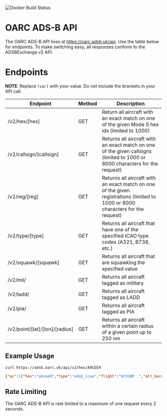 ![Docker Build Status](https://github.com/mpentler/oarc-adsb-api/actions/workflows/docker.yml/badge.svg)
# OARC ADS-B API

The OARC ADS-B API lives at https://oarc.adsb.uk/api. Use the table below for endpoints. To make switching easy, all responses conform to the ADSBExchange v2 API. 

# Endpoints
**NOTE**: Replace `[var]` with your value. Do not include the brackets in your API call.

| Endpoint | Method | Description |
-----------|--------|----------------
| /v2/hex/[hex] | GET | Return all aircraft with an exact match on one of the given Mode S hex ids (limited to 1000) |
| /v2/callsign/[callsign] | GET | Returns all aircraft with an exact match on one of the given callsigns (limited to 1000 or 8000 characters for the request) |
| /v2/reg/[reg] | GET | Returns all aircraft with an exact match on one of the given registrations (limited to 1000 or 8000 characters for the request) |
| /v2/type/[type] | GET | Returns all aircraft that have one of the specified ICAO type codes (A321, B738, etc.) |
| /v2/squawk/[squawk] | GET | Returns all aircraft that are squawking the specified value |
| /v2/mil/ | GET | Returns all aircraft tagged as military |
| /v2/ladd/ | GET | Returns all aircraft tagged as LADD |
| /v2/pia/ | GET | Returns all aircraft tagged as PIA |
| /v2/point/[lat]/[lon]/[radius] | GET | Returns all aircraft within a certain radius of a given point up to 250 nm |

## Example Usage
`curl https://adsb.oarc.uk/api/v2/hex/A9CEE9`  

```json
{"ac":[{"hex":"a9cee9","type":"adsb_icao","flight":"N731BP  ","alt_baro":38000,"alt_geom":38275,"gs":338.9,"track":276.1,"baro_rate":0,"squawk":"3301","emergency":"none","category":"A2","nav_qnh":1013.6,"nav_altitude_mcp":38016,"nav_heading":280.55,"nav_modes":["autopilot","althold","lnav"],"lat":37.358322,"lon":-93.374147,"nic":9,"rc":75,"seen_pos":3.486,"version":2,"nic_baro":1,"nac_p":10,"nac_v":2,"sil":3,"sil_type":"perhour","gva":2,"sda":3,"alert":0,"spi":0,"mlat":[],"tisb":[],"messages":24844,"seen":0.7,"rssi":-15.8}],"msg":"No error","now":1675633671226,"total":1,"ctime":1675633671226,"ptime":0}
```  

## Rate Limiting
The OARC ADS-B API is rate limited to a maximum of one request every 2 seconds.
